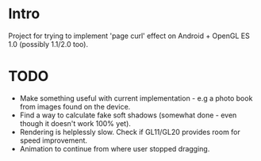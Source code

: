 Intro
=====
Project for trying to implement 'page curl' effect on Android + OpenGL ES 1.0 (possibly 1.1/2.0 too).

TODO
====
* Make something useful with current implementation - e.g a photo book from images found on the device.
* Find a way to calculate fake soft shadows (somewhat done - even though it doesn't work 100% yet).
* Rendering is helplessly slow. Check if GL11/GL20 provides room for speed improvement.
* Animation to continue from where user stopped dragging.